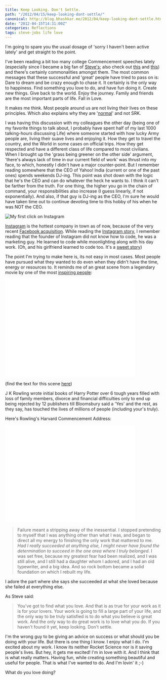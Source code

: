 ```yaml
---
title: Keep Looking. Don't Settle.
path: "/2012/04/15/keep-looking-dont-settle/"
canonical: http://blog.bhashkar.me/2012/04/keep-looking-dont-settle.html
date: "2012-04-15T14:31:00Z"
categories: Reflections
tags: steve-jobs life love
---
```


I'm going to spare you the usual dosage of 'sorry I haven't been active lately' and get straight to the point.

I've been reading a bit too many college Commencement speeches lately<span class="more"></span> (especially since I became a big fan of [Steve's](http://news.stanford.edu/news/2005/june15/jobs-061505.html); also check out [this](http://halfhalf.posterous.com/dont-work-be-hated-love-someone) and [this](http://movies.ndtv.com/movie_story.aspx?keyword=bollywood&ID=ENTEN20120199455&subcatg=MOVIESINDIA&nid=197063)) and there's certainly commonalities amongst them. The most common messages that these successful and 'great' people have tried to pass on is: Dare to dream and be crazy enough to chase it. It certainly is the only way to happiness. Find something you love to do, and have fun doing it. Create new things. Give back to the world. Enjoy the journey. Family and friends are the most important parts of life. Fall in Love.

It makes me think. Most people around us are not living their lives on these principles. Which also explains why they are '[normal](http://www.youtube.com/watch?v=H0qNil6--pE)' and not SRK.

I was having this discussion with my colleagues the other day (being one of my favorite things to talk about, I probably have spent half of my last 1000 talking-hours discussing Life) where someone started with how lucky Army people are, living their suave lives and enjoying it. How they get to travel the country, and the World in some cases on official trips. How they get respected and have a different class of life compared to most civilians. When I brought up the 'grass being greener on the other side' argument, 'there's always lack of time in our current field of work' was thrust into my face, to which, honestly I didn't have a major counter-point. But I remember reading somewhere that the CEO of Yahoo! India (current or one of the past ones) spends weekends DJ-ing. This point was shot down with the logic that he's the CEO and can do whatever the heck he wants to. I think it can't be farther from the truth. For one thing, the higher you go in the chain of command, your responsibilities also increase (I guess linearly, if not exponentially). And also, if that guy is DJ-ing as the CEO, I'm sure he would have taken time out to continue devoting time to this hobby of his when he was NOT the CEO.

![My first click on Instagram](/imgs/kee-looking-insta.jpg)

[Instagram](http://instagram.com/) is the hottest company in town as of now, because of the very recent [Facebook acquisition](http://techcrunch.com/2012/04/09/facebook-to-acquire-instagram-for-1-billion/). While reading the [Instagram story](http://techcrunch.com/2012/04/09/instagram-story-facebook-acquisition/), I remember reading that the founder of Instagram did not know how to code, he was a marketing guy. He learned to code while moonlighting along with his day work. (Oh, and his girlfriend learned to code too. It's a [sweet story](http://techcrunch.com/2012/02/09/awwwwwwwwwwwwwwwwww/))

The point I'm trying to make here is, its not easy in most cases. Most people have pursued what they wanted to do even when they didn't have the time, energy or resources to. It reminds me of an great scene from a legendary movie by one of the most [inspiring people](http://www.youtube.com/watch?v=ywuse55qU2A):

<div class="video-box">
    <iframe width="420" height="315" src="//www.youtube.com/embed/fkIyE_bi3P0" frameborder="0" allowfullscreen></iframe>
</div>

(find the text for this scene [here](http://www.imdb.com/title/tt0479143/quotes?qt=qt0349288))

J K Rowling wrote initial books of Harry Potter over 6 tough years filled with loss of family members, divorce and financial difficulties only to end up being rejected by 12 publishers till Bloomsbury said a 'Yes' and the rest, as they say, has touched the lives of millions of people (including your's truly).

Here's Rowling's Harvard Commencement Address:

<div class="video-box">
    <iframe width="420" height="315" src="//www.youtube.com/embed/wHGqp8lz36c" frameborder="0" allowfullscreen></iframe>
</div>

> Failure meant a stripping away of the inessential. I stopped pretending to myself that I was anything other than what I was, and began to direct all my energy to finishing the only work that mattered to me. _Had I really succeeded at anything else, I might never have found the determination to succeed in the one area where I truly belonged_. I was set free, because my greatest fear had been realized, and I was still alive, and I still had a daughter whom I adored, and I had an old typewriter, and a big idea. And so rock bottom became a solid foundation on which I rebuilt my life.

I adore the part where she says she succeeded at what she loved because she failed at everything else.

As Steve said:

> You've got to find what you love. And that is as true for your work as it is for your lovers. Your work is going to fill a large part of your life, and the only way to be truly satisfied is to do what you believe is great work. And the only way to do great work is to love what you do. If you haven't found it yet, keep looking. Don't settle.

I'm the wrong guy to be giving an advice on success or what should you be doing with your life. But there is one thing I know. I enjoy what I do. I'm excited about my work. I know its neither Rocket Science nor is it saving people's lives. But hey, it gets me excited! I'm in love with it. And I think that is what really matters. Having fun, while creating something beautiful and useful for people. That is what I've wanted to do. And I'm lovin' it ;-)

What do you love doing?
